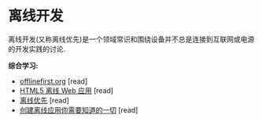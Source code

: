 # 离线开发


离线开发(又称离线优先)是一个领域常识和围绕设备并不总是连接到互联网或电源的开发实践的讨论. 

**综合学习:**

* [offlinefirst.org](http://offlinefirst.org) [read]
* [HTML5 离线 Web 应用](c-users-fuguo-appdata-local-temp-gitbook2lark-153a3022d07bea00fb) [read]
* [离线优先](http://www.webdirections.org/offlineworkshop/ibooksDraft.pdf) [read]
* [创建离线应用你需要知道的一切](https://github.com/pazguille/offline-first) [read]

